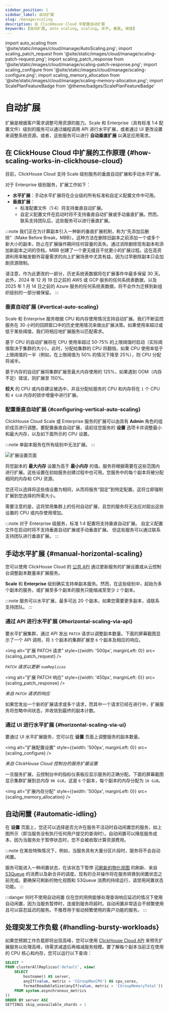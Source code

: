 ```yaml
---
sidebar_position: 1
sidebar_label: 自动扩展
slug: /manage/scaling
description: 在 ClickHouse Cloud 中配置自动扩展
keywords: [自动扩展, auto scaling, scaling, 水平, 垂直, 峰值]
---
```


import auto_scaling from '@site/static/images/cloud/manage/AutoScaling.png';
import scaling_patch_request from '@site/static/images/cloud/manage/scaling-patch-request.png';
import scaling_patch_response from '@site/static/images/cloud/manage/scaling-patch-response.png';
import scaling_configure from '@site/static/images/cloud/manage/scaling-configure.png';
import scaling_memory_allocation from '@site/static/images/cloud/manage/scaling-memory-allocation.png';
import ScalePlanFeatureBadge from '@theme/badges/ScalePlanFeatureBadge'


# 自动扩展

扩展是根据客户需求调整可用资源的能力。Scale 和 Enterprise（具有标准 1:4 配置文件）级别的服务可以通过编程调用 API 进行水平扩展，或者通过 UI 更改设置来调整系统资源。或者，这些服务可以进行 **自动垂直扩展** 以满足应用需求。

<ScalePlanFeatureBadge feature="自动垂直扩展"/>

## 在 ClickHouse Cloud 中扩展的工作原理 {#how-scaling-works-in-clickhouse-cloud}

目前，ClickHouse Cloud 支持 Scale 级别服务的垂直自动扩展和手动水平扩展。

对于 Enterprise 级别服务，扩展工作如下：

- **水平扩展**：手动水平扩展将在企业级的所有标准和自定义配置文件中可用。
- **垂直扩展**：
  - 标准配置文件（1:4）将支持垂直自动扩展。
  - 自定义配置文件在启动时将不支持垂直自动扩展或手动垂直扩展。然而，联系支持团队后，这些服务可以进行垂直扩展。

:::note
我们正在为计算副本引入一种新的垂直扩展机制，称为“先添加后删除”（Make Before Break，MBB）。这种方法在删除旧副本之前添加一个或多个新大小的副本，防止在扩展操作期间任何容量的丢失。通过消除删除现有副本和添加新副本之间的空档，MBB 创建了一个更无缝且干扰更小的扩展过程。这在高资源利用率触发额外容量需求的向上扩展场景中尤其有益，因为过早删除副本只会加剧资源限制。

请注意，作为此更改的一部分，历史系统表数据将在扩展事件中最多保留 30 天。此外，2024 年 12 月 19 日之前的 AWS 或 GCP 服务的任何系统表数据，以及 2025 年 1 月 14 日之前的 Azure 服务的任何系统表数据，将不会作为迁移到新组织级别的一部分被保留。
:::

### 垂直自动扩展 {#vertical-auto-scaling}

<ScalePlanFeatureBadge feature="自动垂直扩展"/>

Scale 和 Enterprise 服务根据 CPU 和内存使用情况支持自动扩展。我们不断监控服务在 30 小时的回顾窗口中的历史使用情况来做出扩展决策。如果使用率超过或低于某些阈值，我们将相应地扩展服务以匹配需求。

基于 CPU 的自动扩展将在 CPU 使用率超过 50-75% 的上限阈值时启动（实际阈值取决于集群的大小）。此时，分配给集群的 CPU 将翻倍。如果 CPU 使用率低于上限阈值的一半（例如，在上限阈值为 50% 的情况下降至 25%），则 CPU 分配将减半。

基于内存的自动扩展将集群扩展至最大内存使用的 125%，如果遇到 OOM（内存不足）错误，则扩展至 150%。

**较大** 的 CPU 或内存建议被选中，并且分配给服务的 CPU 和内存将在 `1` 个 CPU 和 `4 GiB` 内存的锁步增量中进行扩展。

### 配置垂直自动扩展 {#configuring-vertical-auto-scaling}

ClickHouse Cloud Scale 或 Enterprise 服务的扩展可以由具有 **Admin** 角色的组织成员进行调整。要配置垂直自动扩展，请前往您服务的 **设置** 选项卡并调整最小和最大内存，以及如下面所示的 CPU 设置。

:::note
单副本服务在所有级别中无法扩展。
:::

<div class="eighty-percent">
<img src={auto_scaling}
    alt="扩展设置页面"
    class="image"
/>
</div>

将您副本的 **最大内存** 设置为高于 **最小内存** 的值。服务将根据需要在这些范围内进行扩展。这些设置在初始服务创建过程中也可用。您服务中的每个副本将被分配相同的内存和 CPU 资源。

您还可以选择将这些值设置为相同，从而将服务“固定”到特定配置。这将立即强制扩展到您选择的所需大小。

需要注意的是，这将禁用集群上的任何自动扩展，且您的服务将无法应对超出这些设置的 CPU 或内存使用增加。

:::note
对于 Enterprise 级服务，标准 1:4 配置将支持垂直自动扩展。
自定义配置文件在启动时将不支持垂直自动扩展或手动垂直扩展。
但这些服务可以通过联系支持团队进行垂直扩展。
:::

## 手动水平扩展 {#manual-horizontal-scaling}

<ScalePlanFeatureBadge feature="手动水平扩展"/>

您可以使用 ClickHouse Cloud 的 [公共 API](https://clickhouse.com/docs/cloud/manage/api/swagger#/paths/~1v1~1organizations~1:organizationId~1services~1:serviceId~1scaling/patch) 通过更新服务的扩展设置或从云控制台调整副本数量来扩展服务。

**Scale** 和 **Enterprise** 级别确实支持单副本服务。然而，在这些级别中，起始为多个副本的服务，或扩展至多个副本的服务只能缩减至至少 `2` 个副本。

:::note
服务可以水平扩展，最多可达 20 个副本。如果您需要更多副本，请联系支持团队。
:::

### 通过 API 进行水平扩展 {#horizontal-scaling-via-api}

要水平扩展集群，通过 API 发出 `PATCH` 请求以调整副本数量。下面的屏幕截图显示了一个 API 调用，将 `3` 个副本的集群扩展至 `6` 个副本及相应的响应。

<img alt="扩展 PATCH 请求"
    style={{width: '500px', marginLeft: 0}}
    src={scaling_patch_request} />

*`PATCH` 请求以更新 `numReplicas`*

<img alt="扩展 PATCH 响应"
    style={{width: '450px', marginLeft: 0}}
    src={scaling_patch_response} />

*来自 `PATCH` 请求的响应*

如果您发出一个新的扩展请求或多个请求，而其中一个请求已经在进行中，扩展服务将忽略中间状态，并收敛到最终的副本计数。

### 通过 UI 进行水平扩展 {#horizontal-scaling-via-ui}

要通过 UI 水平扩展服务，您可以在 **设置** 页面上调整服务的副本数量。

<img alt="扩展配置设置"
    style={{width: '500px', marginLeft: 0}}
    src={scaling_configure} />

*来自 ClickHouse Cloud 控制台的服务扩展设置*

一旦服务扩展，云控制台中的指标仪表板应显示服务的正确分配。下面的屏幕截图显示集群扩展到总内存 `96 GiB`，这是 `6` 个副本，每个副本的内存分配为 `16 GiB`。

<img alt="扩展内存分配"
    style={{width: '500px', marginLeft: 0}}
    src={scaling_memory_allocation} />

## 自动闲置 {#automatic-idling}
在 **设置** 页面上，您还可以选择是否允许在服务不活动时自动闲置您的服务，如上图所示（即当服务没有执行任何用户提交的查询时）。自动闲置可以降低服务成本，因为当服务处于暂停状态时，您不会被收取计算资源费用。

:::note
在某些特殊情况下，例如，当服务具有大量分区片段时，服务将不会自动闲置。

服务可能进入一种闲置状态，在该状态下暂停 [可刷新的物化视图](/materialized-view/refreshable-materialized-view) 的刷新、来自 [S3Queue](/engines/table-engines/integrations/s3queue) 的消费以及新合并的调度。现有的合并操作将在服务转换到闲置状态之前完成。要确保可刷新的物化视图和 S3Queue 消费的持续运行，请禁用闲置状态功能。
:::

:::danger 何时不使用自动闲置
仅在您的用例能够处理查询响应延迟的情况下使用自动闲置，因为当服务暂停时，连接到服务将超时。自动闲置非常适合不频繁使用且可以容忍延迟的服务。不推荐用于驱动频繁使用的客户功能的服务。
:::

## 处理突发工作负载 {#handling-bursty-workloads}
如果您预期工作负载即将出现高峰，您可以使用
[ClickHouse Cloud API](/cloud/manage/api/services-api-reference.md) 来预先扩展服务以处理高峰，待需求减退后再缩减服务规模。要了解每个副本当前正在使用的 CPU 核心和内存，您可以运行以下查询：

```sql
SELECT *
FROM clusterAllReplicas('default', view(
    SELECT
        hostname() AS server,
        anyIf(value, metric = 'CGroupMaxCPU') AS cpu_cores,
        formatReadableSize(anyIf(value, metric = 'CGroupMemoryTotal')) AS memory
    FROM system.asynchronous_metrics
))
ORDER BY server ASC
SETTINGS skip_unavailable_shards = 1
```
